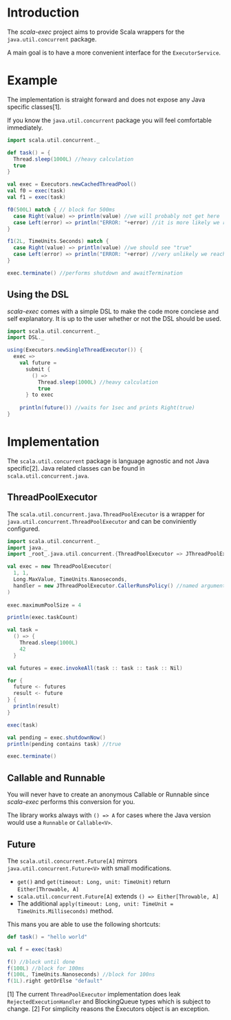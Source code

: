 # Introduction
The _scala-exec_ project aims to provide Scala wrappers for the `java.util.concurrent` package.

A main goal is to have a more convenient interface for the `ExecutorService`.

# Example
The implementation is straight forward and does not expose any Java specific classes[1].

If you know the `java.util.concurrent` package you will feel comfortable immediately.

```scala
import scala.util.concurrent._

def task() = {
  Thread.sleep(1000L) //heavy calculation
  true
}

val exec = Executors.newCachedThreadPool()
val f0 = exec(task)
val f1 = exec(task)

f0(500L) match { // block for 500ms
  case Right(value) => println(value) //we will probably not get here
  case Left(error) => println("ERROR: "+error) //it is more likely we reach this one
}

f1(2L, TimeUnits.Seconds) match {
  case Right(value) => println(value) //we should see "true"
  case Left(error) => println("ERROR: "+error) //very unlikely we reach this one
}

exec.terminate() //performs shutdown and awaitTermination
```

## Using the DSL
_scala-exec_ comes with a simple DSL to make the code more conciese and self explanatory.
It is up to the user whether or not the DSL should be used.

```scala
import scala.util.concurrent._
import DSL._

using(Executors.newSingleThreadExecutor()) {
  exec =>
    val future = 
      submit { 
        () =>
          Thread.sleep(1000L) //heavy calculation
          true
      } to exec
      
    println(future()) //waits for 1sec and prints Right(true)
}
```


# Implementation

The `scala.util.concurrent` package is language agnostic and not Java specific[2]. 
Java related classes can be found in `scala.util.concurrent.java`.

## ThreadPoolExecutor
The `scala.util.concurrent.java.ThreadPoolExecutor` is a wrapper for `java.util.concurrent.ThreadPoolExecutor` and
can be conviniently configured.

```scala
import scala.util.concurrent._
import java._
import _root_.java.util.concurrent.{ThreadPoolExecutor => JThreadPoolExecutor}

val exec = new ThreadPoolExecutor(
  1, 1,
  Long.MaxValue, TimeUnits.Nanoseconds,
  handler = new JThreadPoolExecutor.CallerRunsPolicy() //named arguments ftw!
)
  
exec.maximumPoolSize = 4

println(exec.taskCount)

val task =
  () => {
    Thread.sleep(1000L)
    42
  }

val futures = exec.invokeAll(task :: task :: task :: Nil)

for {
  future <- futures
  result <- future
} {
  println(result)
}

exec(task)

val pending = exec.shutdownNow()
println(pending contains task) //true

exec.terminate()
```

## Callable and Runnable
You will never have to create an anonymous Callable or Runnable since _scala-exec_ performs this conversion for you.

The library works always with `() => A` for cases where the Java version would use a `Runnable` or `Callable<V>`.

## Future
The `scala.util.concurrent.Future[A]` mirrors `java.util.concurrent.Future<V>` with small modifications.

* `get()` and `get(timeout: Long, unit: TimeUnit)` return `Either[Throwable, A]`
* `scala.util.concurrent.Future[A]` extends `() => Either[Throwable, A]`
* The additional `apply(timeout: Long, unit: TimeUnit = TimeUnits.Milliseconds)` method.

This mans you are able to use the following shortcuts:
```scala
def task() = "hello world"

val f = exec(task)

f() //block until done
f(100L) //block for 100ms
f(100L, TimeUnits.Nanoseconds) //block for 100ns
f(1L).right getOrElse "default"
```

[1] The current `ThreadPoolExecutor` implementation does leak `RejectedExecutionHandler` and BlockingQueue types which is subject to change.
[2] For simplicity reasons the Executors object is an exception.
